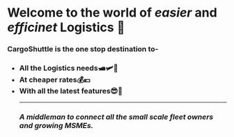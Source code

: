 <h1>Welcome to the world of <b><em>easier</em></b> and <b><em>efficinet</em></b> Logistics 🚚</h1>

<h3>CargoShuttle is the one stop destination to-<h3>
<ul>
  <li>All the Logistics needs🛥🛩🚃</li>
  <li>At cheaper rates💰💴</li>
  <li>With all the latest features😎🤩</li>
<hr color="black">
<h5>A middleman to connect all the small scale fleet owners and growing MSMEs.</h5>
